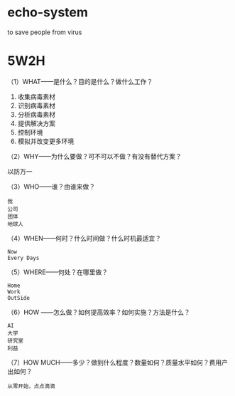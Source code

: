 # echo-system
to save people from virus

# 5W2H

（1）WHAT——是什么？目的是什么？做什么工作？
1. 收集病毒素材
2. 识别病毒素材
3. 分析病毒素材
4. 提供解决方案
5. 控制环境
6. 模拟并改变更多环境
   
（2）WHY——为什么要做？可不可以不做？有没有替代方案？

以防万一

（3）WHO——谁？由谁来做？
```
我
公司
团体
地球人
```
（4）WHEN——何时？什么时间做？什么时机最适宜？
```
Now
Every Days
```
（5）WHERE——何处？在哪里做？
```
Home
Work
OutSide
```
（6）HOW ——怎么做？如何提高效率？如何实施？方法是什么？
```
AI
大学
研究室
利益
```
（7）HOW MUCH——多少？做到什么程度？数量如何？质量水平如何？费用产出如何？
```
从零开始，点点滴滴
```